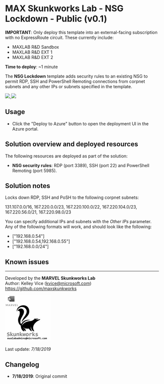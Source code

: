 ﻿# MAX Skunkworks Lab - NSG Lockdown - Public (v0.1)

**IMPORTANT**: Only deploy this template into an external-facing subscription with no ExpressRoute circuit. These currently include:

+ MAXLAB R&D Sandbox
+ MAXLAB R&D EXT 1
+ MAXLAB R&D EXT 2

**Time to deploy**: ~1 minute

The **NSG Lockdown** template adds security rules to an existing NSG to permit RDP, SSH and PowerShell Remoting connections from corpnet subnets and any other IPs or subnets specified in the template.

<a href="https://portal.azure.com/#create/Microsoft.Template/uri/https%3A%2F%2Fraw.githubusercontent.com%2Foualabadmins%2Flab_deploy%2Fmaster%2Fnsg-lockdown%2Fazuredeploy.json" target="_blank">
<img src="http://azuredeploy.net/deploybutton.png"/>
</a>
<a href="http://armviz.io/#/?load=https%3A%2F%2Fraw.githubusercontent.com%2Foualabadmins%2Flab_deploy%2Fmaster%2Fnsg-lockdown%2Fazuredeploy.json" target="_blank">
<img src="http://armviz.io/visualizebutton.png"/>
</a>

## Usage

+ Click the "Deploy to Azure" button to open the deployment UI in the Azure portal.

## Solution overview and deployed resources

The following resources are deployed as part of the solution:

+ **NSG security rules**: RDP (port 3389), SSH (port 22) and PowerShell Remoting (port 5985).

## Solution notes

Locks down RDP, SSH and PoSH to the following corpnet subnets:

131.107.0.0/16, 167.220.0.0/23, 167.220.100.0/22, 167.220.104.0/23, 167.220.56.0/21, 167.220.98.0/23

You can specify additional IPs and subnets with the _Other IPs_ parameter. Any of the following formats will work, and should look like the following:

+ ["192.168.0.54"]
+ ["192.168.0.54,192.168.0.55"]
+ ["192.168.0.0/24"]

## Known issues
___
Developed by the **MARVEL Skunkworks Lab**  
Author: Kelley Vice (kvice@microsoft.com)  
https://github.com/maxskunkworks

![alt text](../common/images/maxskunkworkslogo-small.jpg "MARVEL Skunkworks")

Last update: _7/18/2019_

## Changelog

+ **7/18/2019**: Original commit
